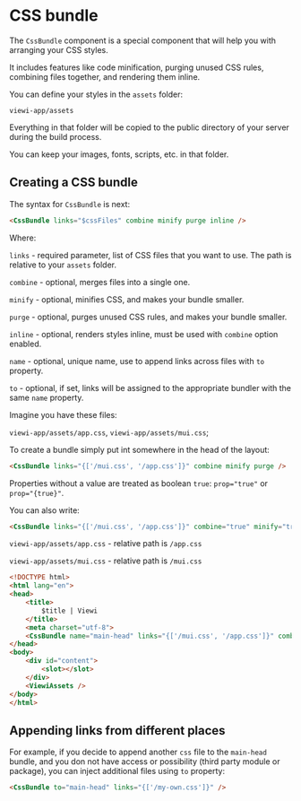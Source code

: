# CSS bundle

The `CssBundle` component is a special component that will help you with arranging your CSS styles.

It includes features like code minification, purging unused CSS rules, combining files together, and rendering them inline.

You can define your styles in the `assets` folder:

`viewi-app/assets`

Everything in that folder will be copied to the public directory of your server during the build process.

You can keep your images, fonts, scripts, etc. in that folder.

## Creating a CSS bundle

The syntax for `CssBundle` is next:

```html
<CssBundle links="$cssFiles" combine minify purge inline />
```

Where:

`links` - required parameter, list of CSS files that you want to use. The path is relative to your `assets` folder.

`combine` - optional, merges files into a single one.

`minify` - optional, minifies CSS, and makes your bundle smaller.

`purge` - optional, purges unused CSS rules, and makes your bundle smaller.

`inline` - optional, renders styles inline, must be used with `combine` option enabled.

`name` - optional, unique name, use to append links across files with `to` property.

`to` - optional, if set, links will be assigned to the appropriate bundler with the same `name` property.

Imagine you have these files:

`viewi-app/assets/app.css`, `viewi-app/assets/mui.css`;

To create a bundle simply put int somewhere in the head of the layout:

```html
<CssBundle links="{['/mui.css', '/app.css']}" combine minify purge />
```

Properties without a value are treated as boolean `true`: `prop="true"` or `prop="{true}"`.

You can also write:

```html
<CssBundle links="{['/mui.css', '/app.css']}" combine="true" minify="true" purge="true" />
```

`viewi-app/assets/app.css` - relative path is `/app.css`

`viewi-app/assets/mui.css` - relative path is `/mui.css`

```html
<!DOCTYPE html>
<html lang="en">
<head>
    <title>
        $title | Viewi
    </title>
    <meta charset="utf-8">
    <CssBundle name="main-head" links="{['/mui.css', '/app.css']}" combine minify purge />
</head>
<body>
    <div id="content">
        <slot></slot>
    </div>
    <ViewiAssets />
</body>
</html>
```

## Appending links from different places

For example, if you decide to append another `css` file to the `main-head` bundle, and you don not have access or possibility (third party module or package), you can inject additional files using `to` property:

```html
<CssBundle to="main-head" links="{['/my-own.css']}" />
```
